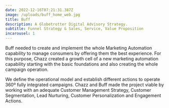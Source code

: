 ```yaml
---
date: 2022-12-16T07:21:31.387Z
image: /uploads/buff_home_web.jpg
title: Buff
description: A Globetrotter Digital Advisory Strategy.
subtitle: Funnel Strategy & Sales, Service, Value Proposition
incarousel: 1
---
```


Buff needed to create and implement the whole Marketing Automation capability to manage consumers by offering them the best experience. For this purpose, Chazz created a growth cell of a new marketing automation capability starting with the basic foundations and also creating the whole campaign operation.

We define the operational model and establish different actions to operate 360º fully integrated campaigns. Chazz and Buff made the project viable by working with an adequate Customer Management Strategy, Customer Segmentation, Lead Nurturing, Customer Personalization and Engagement Actions.
